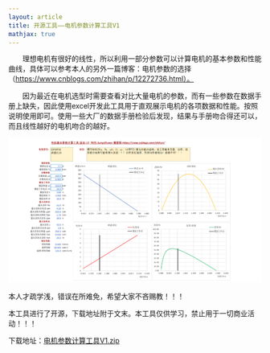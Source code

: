 ```yaml
---
layout: article
title: 开源工具——电机参数计算工具V1
mathjax: true
---
```

<!-- # 开源工具——电机参数计算工具V1 -->

　　理想电机有很好的线性，所以利用一部分参数可以计算电机的基本参数和性能曲线，具体可以参考本人的另外一篇博客：电机参数的选择 （https://www.cnblogs.com/zhihan/p/12272736.html）。

　　因为最近在电机选型时需要查看对比大量电机的参数，而有一些参数在数据手册上缺失，因此使用excel开发此工具用于直观展示电机的各项数据和性能。按照说明使用即可。使用一些大厂的数据手册检验后发现，结果与手册吻合得还可以，而且线性越好的电机吻合的越好。

![](/pictures/motor-excel-tool.png)

本人才疏学浅，错误在所难免，希望大家不吝赐教！！！

本工具进行了开源，下载地址附于文末。本工具仅供学习，禁止用于一切商业活动！！！

下载地址：[电机参数计算工具V1.zip](/assets/电机参数计算工具V1.zip)